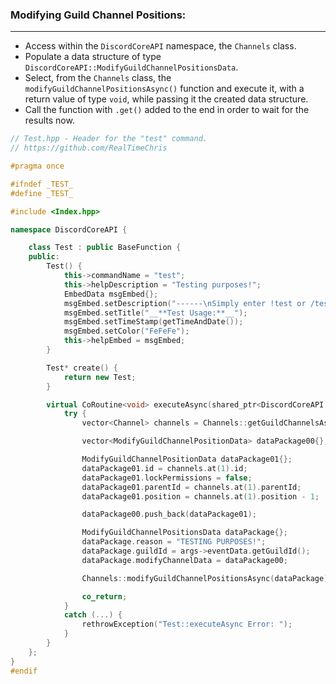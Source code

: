 ### **Modifying Guild Channel Positions:**
---
- Access within the `DiscordCoreAPI` namespace, the `Channels` class.
- Populate a data structure of type `DiscordCoreAPI::ModifyGuildChannelPositionsData`.
- Select, from the `Channels` class, the `modifyGuildChannelPositionsAsync()` function and execute it, with a return value of type `void`, while passing it the created data structure.
- Call the function with `.get()` added to the end in order to wait for the results now.

```cpp
// Test.hpp - Header for the "test" command.
// https://github.com/RealTimeChris

#pragma once

#ifndef _TEST_
#define _TEST_

#include <Index.hpp>

namespace DiscordCoreAPI {

	class Test : public BaseFunction {
	public:
		Test() {
			this->commandName = "test";
			this->helpDescription = "Testing purposes!";
			EmbedData msgEmbed{};
			msgEmbed.setDescription("------\nSimply enter !test or /test!\n------");
			msgEmbed.setTitle("__**Test Usage:**__");
			msgEmbed.setTimeStamp(getTimeAndDate());
			msgEmbed.setColor("FeFeFe");
			this->helpEmbed = msgEmbed;
		}

		Test* create() {
			return new Test;
		}

		virtual CoRoutine<void> executeAsync(shared_ptr<DiscordCoreAPI::BaseFunctionArguments> args) {
			try {
				vector<Channel> channels = Channels::getGuildChannelsAsync({ .guildId = args->eventData.getGuildId() }).get();

				vector<ModifyGuildChannelPositionData> dataPackage00{};

				ModifyGuildChannelPositionData dataPackage01{};
				dataPackage01.id = channels.at(1).id;
				dataPackage01.lockPermissions = false;
				dataPackage01.parentId = channels.at(1).parentId;
				dataPackage01.position = channels.at(1).position - 1;

				dataPackage00.push_back(dataPackage01);

				ModifyGuildChannelPositionsData dataPackage{};
				dataPackage.reason = "TESTING PURPOSES!";
				dataPackage.guildId = args->eventData.getGuildId();
				dataPackage.modifyChannelData = dataPackage00;

				Channels::modifyGuildChannelPositionsAsync(dataPackage).get();

				co_return;
			}
			catch (...) {
				rethrowException("Test::executeAsync Error: ");
			}
		}
	};
}
#endif
```
